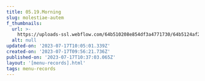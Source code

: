 ```yaml
---
title: 05.19.Morning
slug: molestiae-autem
f_thumbnails:
  url: >-
    https://uploads-ssl.webflow.com/64b510208e854df3a4771730/64b5124af2877ee7c838b325_m03.jpg
  alt: null
updated-on: '2023-07-17T10:05:01.339Z'
created-on: '2023-07-17T09:56:21.736Z'
published-on: '2023-07-17T10:37:03.065Z'
layout: '[menu-records].html'
tags: menu-records
---
```



